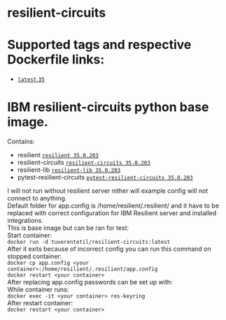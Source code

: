 # resilient-circuits
<h1>Supported tags and respective Dockerfile links: </h1>
<ul>
<li><a href="https://github.com/tuverentetil/resilient-circuits/blob/master/Dockerfile"><code>latest</code>,<code>35</code></a></li>
</ul>
<h1>IBM resilient-circuits python base image. </h1>
Contains:<br>
<ul>
<li>resilient <a href="https://pypi.org/project/resilient/"><code>resilient 35.0.203</code></a></li>
<li>resilient-circuits <a href="https://pypi.org/project/resilient-circuits/"><code>resilient-circuits 35.0.203</code></a></li>
<li>resilient-lib <a href="https://pypi.org/project/resilient-lib/"><code>resilient-lib 35.0.203</code></a></li>
<li>pytest-resilient-circuits <a href="https://pypi.org/project/pytest-resilient-circuits/"><code>pytest-resilient-circuits 35.0.203</code></a></li>
</ul>
I will not run without resilient server nither will example config will not connect to anything.<br>
Default folder for app.config is /home/resilient/.resilient/ and it have to be replaced with correct configuration for IBM Resilient server and installed integrations.<br>
This is base image but can be ran for test:<br>
Start container:<br>
<code>docker run -d tuverentetil/resilient-circuits:latest</code><br>
After it exits because of incorrect config you can run this command on stopped container:<br>
<code>docker cp app.config &lt;your container&gt;:/home/resilient/.resilient/app.config</code><br>
<code>docker restart &lt;your container&gt;</code><br>
After replacing app.config passwords can be set up with: <br>
While container runs:<br>  <code>docker exec -it &lt;your container&gt; res-keyring</code><br>
After restart container:<br> <code>docker restart &lt;your container&gt;</code>


